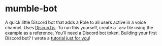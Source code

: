 # mumble-bot

A quick little Discord bot that adds a Role to all users active in a voice channel. Uses [Discord.js](https://www.npmjs.com/package/discord.js). To run this yourself, create a `.env` file using the example as a reference. You'll need a Discord bot token. Building your first Discord bot? I wrote a [tutorial just for you](https://sydney-sisco.medium.com/build-and-host-your-first-discord-bot-using-node-js-and-aws-20607585b6e3)!
